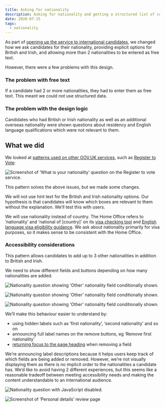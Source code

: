 ```yaml
---
title: Asking for nationality
description: Asking for nationality and getting a structured list of country codes.
date: 2020-07-15
tags:
  - nationality
---
```


As part of [opening up the service to international candidates](/apply-for-teacher-training/international-candidates/), we changed how we ask candidates for their nationality, providing explicit options for British and Irish, and allowing more than 2 nationalities to be entered as free text.

However, there were a few problems with this design.

### The problem with free text

If a candidate had 2 or more nationalities, they had to enter them as free text. This meant we could not use structured data.

### The problem with the design logic

Candidates who had British or Irish nationality as well as an additional overseas nationality were shown questions about residency and English language qualifications which were not relevant to them.

## What we did

We looked at [patterns used on other GOV.UK services](https://github.com/alphagov/govuk-design-system-backlog/issues/73), such as [Register to Vote](https://www.gov.uk/register-to-vote):

![Screenshot of ‘What is your nationality’ question on the Register to vote service.](govuk-register-to-vote.png)

This pattern solves the above issues, but we made some changes.

We will not use hint text for the British and Irish nationality options. Our hypothesis is that candidates will know which boxes are relevant to them without the explanation. We’ll test this with users.

We will use nationality instead of country. The Home Office refers to ‘nationality’ and ‘national of [country]’ on its [visa checking tool](https://www.gov.uk/check-uk-visa) and [English language visa eligibility guidance](https://www.gov.uk/tier-4-general-visa/knowledge-of-english). We ask about nationality primarily for visa purposes, so it makes sense to be consistent with the Home Office.

### Accessibility considerations

This pattern allows candidates to add up to 3 other nationalities in addition to British and Irish.

We need to show different fields and buttons depending on how many nationalities are added.

![Nationality question showing ‘Other’ nationality field conditionally shown.](what-is-your-nationality-1-other.png "With 1 or 2 fields, the ‘Add another nationality’ button is shown")

![Nationality question showing ‘Other’ nationality field conditionally shown.](what-is-your-nationality-2-others.png "With 2 or 3 fields, each field shows a corresponding ‘Remove’ button")

![Nationality question showing ‘Other’ nationality field conditionally shown.](what-is-your-nationality-3-others.png "With 3 fields, the ‘Add another nationality’ button is hidden. These state changes could present a challenge to screen reader users.")

We’ll make this behaviour easier to understand by:

- using hidden labels such as ‘first nationality’, ‘second nationality’ and so on
- announcing full label names on the remove buttons, eg ‘Remove first nationality’
- [returning focus to the page heading](https://inclusive-components.design/a-todo-list/#focusmanagement) when removing a field

We’re announcing label descriptions because it helps users keep track of which fields are being added or removed. However, we’re not visually displaying them as there is no implicit order to the nationalities a candidate has. We’d like to avoid having 2 different experiences, but this seems like a reasonable tradeoff between meeting accessibility needs and making the content understandable to an international audience.

![Nationality question with JavaScript disabled.](what-is-your-nationality-no-js.png "If JavaScript is not present, a candidate is shown 3 select menus - one for each nationality they can add")

![Screenshot of ‘Personal details’ review page](review-personal-details.png "We only need to show one nationality summary item when reviewing these answers, which shows each nationality chosen.")
